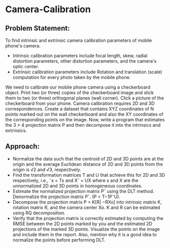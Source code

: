 # Camera-Calibration
## Problem Statement:
To find intrinsic and extrinsic camera calibration parameters of mobile phone's camera. 
* Intrinsic calibration parameters include focal length, skew, radial distortion parameters, other distortion parameters, and the camera's optic center.
* Extrinsic calibration parameters include Rotation and translation (scale) computation for every photo taken by the mobile phone.
  
We need to calibrate our mobile phone camera using a checkerboard object. 
Print two (or three) copies of the checkerboard image and stick them to two (or three) orthogonal planes (wall corner). 
Click a picture of the checkerboard from your phone. 
Camera calibration requires 2D and 3D correspondences. 
Create a dataset that contains XYZ coordinates of N points marked out on the wall checkerboard and also the XY coordinates of the corresponding points on the image. 
Now, write a program that estimates the 3 × 4 projection matrix P and then decompose it into the intrinsics and extrinsics.

## Approach:

* Normalize the data such that the centroid of 2D and 3D points are at the origin and the average Euclidean distance of 2D and 3D points from the origin is √2 and √3, respectively.
* Find the transformation matrices T and U that achieve this for 2D and 3D respectively, i.e., ˆx = Tx and Xˆ = UX where x and X are the unnormalized 2D and 3D points in homogeneous coordinates.
* Estimate the normalized projection matrix Pˆ using the DLT method. Denormalize the projection matrix Pˆ. (P = T−1PˆU).
* Decompose the projection matrix P = K[R| −RXo] into intrinsic matrix K, rotation matrix R, and the camera center Xo. K and R can be estimated using RQ decomposition.
* Verify that the projection matrix is correctly estimated by computing the RMSE between the 2D points marked by you and the estimated 2D projections of the marked 3D points. Visualize the points on the image and include them in the report. Also, mention why it is a good idea to normalize the points before performing DLT.
